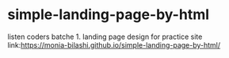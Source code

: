 # simple-landing-page-by-html
listen coders batche 1.
landing page design for practice
site link:https://monia-bilashi.github.io/simple-landing-page-by-html/
